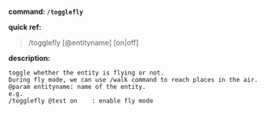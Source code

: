 <!-- BEGIN_AUTOGEN: do NOT edit in this block -->

**command: `/togglefly`**

**quick ref:**
> /togglefly [@entityname] [on|off]

**description:**

```
toggle whether the entity is flying or not. 
During fly mode, we can use /walk command to reach places in the air. 
@param entityname: name of the entity.
e.g.
/togglefly @test on    : enable fly mode
```

<!-- END_AUTOGEN-->
